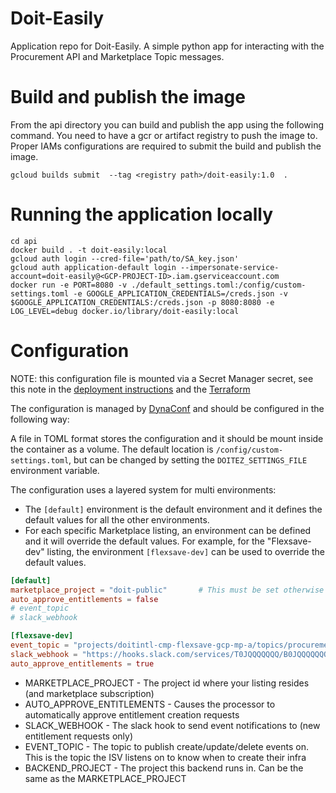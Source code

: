 # Doit-Easily

Application repo for Doit-Easily. A simple python app for interacting with the Procurement API and Marketplace Topic messages.

# Build and publish the image
From the api directory you can build and publish the app using the following command. You need to have a gcr or artifact registry to push the image to. Proper IAMs configurations are required to submit the build and publish the image.

    gcloud builds submit  --tag <registry path>/doit-easily:1.0  .

# Running the application locally

    cd api
    docker build . -t doit-easily:local 
    gcloud auth login --cred-file='path/to/SA_key.json' 
    gcloud auth application-default login --impersonate-service-account=doit-easily@<GCP-PROJECT-ID>.iam.gserviceaccount.com
    docker run -e PORT=8080 -v ./default_settings.toml:/config/custom-settings.toml -e GOOGLE_APPLICATION_CREDENTIALS=/creds.json -v $GOOGLE_APPLICATION_CREDENTIALS:/creds.json -p 8080:8080 -e LOG_LEVEL=debug docker.io/library/doit-easily:local

# Configuration

NOTE: this configuration file is mounted via a Secret Manager secret, see this note in the  [deployment instructions](../docs/terraform/app_deploy/README.md#you-need-to-update-the-secret-setting-toml) and the [Terraform](../docs/terraform/app_deploy/app.tf#L19) 

The configuration is managed by [DynaConf](https://www.dynaconf.com) and should be configured in the following way:

A file in TOML format stores the configuration and it should be mount inside the container as a volume. The default location is `/config/custom-settings.toml`, but can be changed by setting the `DOITEZ_SETTINGS_FILE` environment variable.

The configuration uses a layered system for multi environments:

- The `[default]` environment is the default environment and it defines the default values for all the other environments.
- For each specific Marketplace listing, an environment can be defined and it will override the default values. For example, for the "Flexsave-dev" listing, the environment `[flexsave-dev]` can be used to override the default values.

```toml
[default]
marketplace_project = "doit-public"       # This must be set otherwise an error will be thrown.
auto_approve_entitlements = false
# event_topic
# slack_webhook

[flexsave-dev]
event_topic = "projects/doitintl-cmp-flexsave-gcp-mp-a/topics/procurement"
slack_webhook = "https://hooks.slack.com/services/T0JQQQQQQQ/B0JQQQQQQQ/XXXXXXXXXXXXXXXXXXXXXXXXXXXX"
auto_approve_entitlements = true
```

- MARKETPLACE_PROJECT - The project id where your listing resides (and marketplace subscription)
- AUTO_APPROVE_ENTITLEMENTS - Causes the processor to automatically approve entitlement creation requests
- SLACK_WEBHOOK - The slack hook to send event notifications to (new entitlement requests only)
- EVENT_TOPIC - The topic to publish create/update/delete events on. This is the topic the ISV listens on to know when to create their infra
- BACKEND_PROJECT - The project this backend runs in. Can be the same as the MARKETPLACE_PROJECT